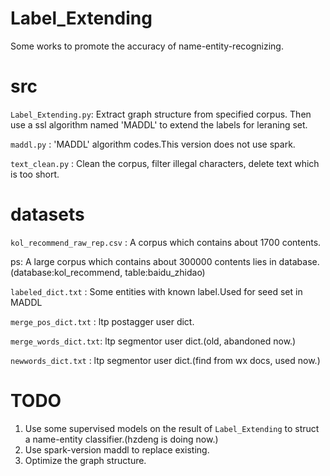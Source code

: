# Label_Extending
Some works to promote the accuracy of name-entity-recognizing.

# src

`Label_Extending.py`: Extract graph structure from specified corpus. Then use a ssl algorithm named 'MADDL' to extend the labels for leraning set.

`maddl.py` : 'MADDL' algorithm codes.This version does not use spark.

`text_clean.py` : Clean the corpus, filter illegal characters, delete text which is too short.

# datasets

`kol_recommend_raw_rep.csv` : A corpus which contains about 1700 contents.

ps: A large corpus which contains about 300000 contents lies in database.(database:kol_recommend, table:baidu_zhidao)

`labeled_dict.txt` : Some entities with known label.Used for seed set in MADDL

`merge_pos_dict.txt` : ltp postagger user dict.

`merge_words_dict.txt`: ltp segmentor user dict.(old, abandoned now.)

`newwords_dict.txt` : ltp segmentor user dict.(find from wx docs, used now.)


# TODO
1. Use some supervised models on the result of `Label_Extending` to struct a name-entity classifier.(hzdeng is doing now.)
2. Use spark-version maddl to replace existing.
3. Optimize the graph structure.
 